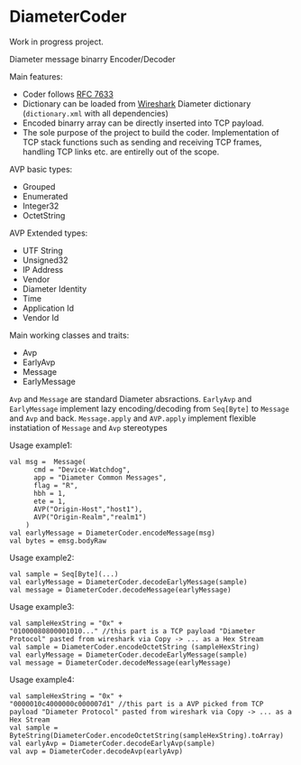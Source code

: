 # DiameterCoder
Work in progress project.

Diameter message binarry Encoder/Decoder

Main features:
* Coder follows [RFC 7633](https://tools.ietf.org/html/rfc6733)
* Dictionary can be loaded from [Wireshark](https://www.wireshark.org/) Diameter dictionary (`dictionary.xml` with all dependencies)
* Encoded binarry array can be directly inserted into TCP payload.
* The sole purpose of the project to build the coder. Implementation of TCP stack functions such as sending and receiving TCP frames, handling TCP links etc. are entirelly out of the scope.

AVP basic types:
* Grouped
* Enumerated
* Integer32
* OctetString

AVP Extended types:
* UTF String
* Unsigned32
* IP Address
* Vendor
* Diameter Identity
* Time
* Application Id
* Vendor Id

Main working classes and traits:

* Avp
* EarlyAvp 
* Message
* EarlyMessage

`Avp` and `Message` are standard Diameter absractions.
`EarlyAvp` and `EarlyMessage` implement lazy encoding/decoding from `Seq[Byte]` to `Message` and `Avp` and back.
`Message.apply` and `AVP.apply` implement flexible instatiation of `Message` and `Avp` stereotypes

Usage example1:
```
val msg =  Message(
      cmd = "Device-Watchdog",
      app = "Diameter Common Messages",
      flag = "R",
      hbh = 1,
      ete = 1,
      AVP("Origin-Host","host1"),
      AVP("Origin-Realm","realm1")
    )
val earlyMessage = DiameterCoder.encodeMessage(msg)
val bytes = emsg.bodyRaw
```

Usage example2:
```
val sample = Seq[Byte](...)
val earlyMessage = DiameterCoder.decodeEarlyMessage(sample)
val message = DiameterCoder.decodeMessage(earlyMessage)
```

Usage example3:
```
val sampleHexString = "0x" +
"01000080800001010..." //this part is a TCP payload "Diameter Protocol" pasted from wireshark via Copy -> ... as a Hex Stream
val sample = DiameterCoder.encodeOctetString (sampleHexString)
val earlyMessage = DiameterCoder.decodeEarlyMessage(sample)
val message = DiameterCoder.decodeMessage(earlyMessage)
```

Usage example4:
```
val sampleHexString = "0x" +
"0000010c4000000c000007d1" //this part is a AVP picked from TCP payload "Diameter Protocol" pasted from wireshark via Copy -> ... as a Hex Stream
val sample = ByteString(DiameterCoder.encodeOctetString(sampleHexString).toArray)
val earlyAvp = DiameterCoder.decodeEarlyAvp(sample)
val avp = DiameterCoder.decodeAvp(earlyAvp)
```
